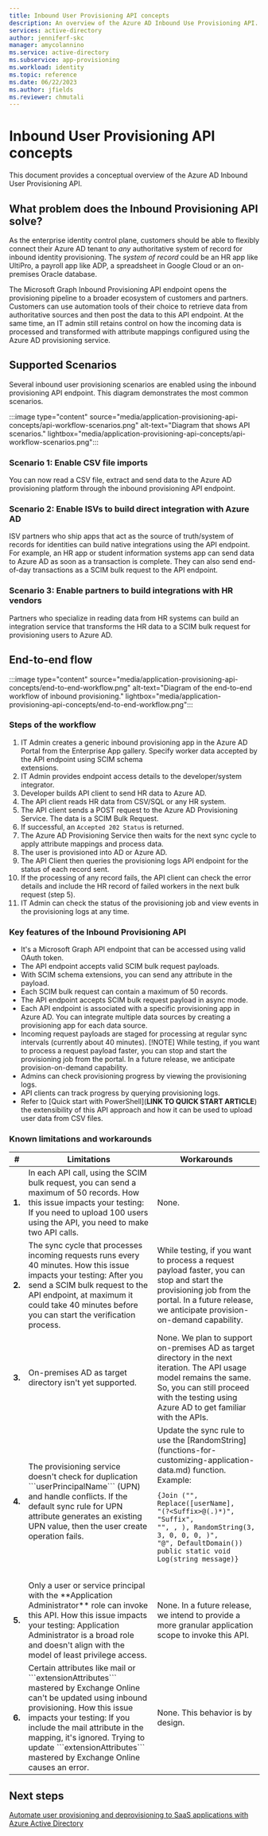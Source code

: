 ```yaml
---
title: Inbound User Provisioning API concepts
description: An overview of the Azure AD Inbound Use Provisioning API. 
services: active-directory
author: jenniferf-skc
manager: amycolannino
ms.service: active-directory
ms.subservice: app-provisioning
ms.workload: identity
ms.topic: reference
ms.date: 06/22/2023
ms.author: jfields
ms.reviewer: chmutali
---
```


# Inbound User Provisioning API concepts

This document provides a conceptual overview of the Azure AD Inbound User Provisioning API.

## What problem does the Inbound Provisioning API solve? 

As the enterprise identity control plane, customers should be able to flexibly connect their Azure AD tenant to *any* authoritative system of record for inbound identity provisioning. The *system of record* could be an HR app like UltiPro, a payroll app like ADP, a spreadsheet in Google Cloud or an on-premises Oracle database. 

The Microsoft Graph Inbound Provisioning API endpoint opens the provisioning pipeline to a broader ecosystem of customers and partners. Customers can use automation tools of their choice to retrieve data from authoritative sources and then post the data to this API endpoint. At the same time, an IT admin still retains control on how the incoming data is processed and transformed with attribute mappings configured using the Azure AD provisioning service. 

## Supported Scenarios

Several inbound user provisioning scenarios are enabled using the inbound provisioning API endpoint. This diagram demonstrates the most common scenarios. 

:::image type="content" source="media/application-provisioning-api-concepts/api-workflow-scenarios.png" alt-text="Diagram that shows API scenarios." lightbox="media/application-provisioning-api-concepts/api-workflow-scenarios.png":::

### Scenario 1: Enable CSV file imports
You can now read a CSV file, extract and send data to the Azure AD provisioning platform through the inbound provisioning API endpoint.

### Scenario 2: Enable ISVs to build direct integration with Azure AD
ISV partners who ship apps that act as the source of truth/system of records for identities can build native integrations using the API endpoint. For example, an HR app or student information systems app can send data to Azure AD as soon as a transaction is complete. They can also send end-of-day transactions as a SCIM bulk request to the API endpoint.

### Scenario 3: Enable partners to build integrations with HR vendors
Partners who specialize in reading data from HR systems can build an integration service that transforms the HR data to a SCIM bulk request for provisioning users to Azure AD.  

## End-to-end flow
:::image type="content" source="media/application-provisioning-api-concepts/end-to-end-workflow.png" alt-text="Diagram of the end-to-end workflow of inbound provisioning." lightbox="media/application-provisioning-api-concepts/end-to-end-workflow.png":::

### Steps of the workflow
1. IT Admin creates a generic inbound provisioning app in the Azure AD Portal from the Enterprise App gallery. Specify worker data accepted by the API endpoint using SCIM schema   
    extensions.   
2. IT Admin provides endpoint access details to the developer/system integrator.
3. Developer builds API client to send HR data to Azure AD.
4. The API client reads HR data from CSV/SQL or any HR system.
5. The API client sends a POST request to the Azure AD Provisioning Service. The data is a SCIM Bulk Request.
6. If successful, an ```Accepted 202 Status``` is returned. 
7. The Azure AD Provisioning Service then waits for the next sync cycle to apply attribute mappings and process data.
8. The user is provisioned into AD or Azure AD.
9. The API Client then queries the provisioning logs API endpoint for the status of each record sent.
10. If the processing of any record fails, the API client can check the error details and include the HR record of failed workers in the next bulk request (step 5). 
11.	IT Admin can check the status of the provisioning job and view events in the provisioning logs at any time.

### Key features of the Inbound Provisioning API
- It's a Microsoft Graph API endpoint that can be accessed using valid OAuth token.
- The API endpoint accepts valid SCIM bulk request payloads.
- With SCIM schema extensions, you can send any attribute in the payload. 
- Each SCIM bulk request can contain a maximum of 50 records.
- The API endpoint accepts SCIM bulk request payload in async mode.
- Each API endpoint is associated with a specific provisioning app in Azure AD. You can integrate multiple data sources by creating a provisioning app for each data source. 
- Incoming request payloads are staged for processing at regular sync intervals (currently about 40 minutes). [!NOTE] While testing, if you want to process a request payload faster, you can stop and start the provisioning job from the portal. In a future release, we anticipate provision-on-demand capability.
- Admins can check provisioning progress by viewing the provisioning logs. 
- API clients can track progress by querying provisioning logs.
- Refer to [Quick start with PowerShell](**LINK TO QUICK START ARTICLE**) the extensibility of this API approach and how it can be used to upload user data from CSV files. 

### Known limitations and workarounds

<table>
<thead>
<tr>
<th>#</th>
<th>Limitations</th>
<th>Workarounds</th>
</tr>
</thead>
<tbody>
<tr>
<td><strong>1.</strong></td>
<td>In each API call, using the SCIM bulk request, you can send a maximum of 50 records. 
How this issue impacts your testing: If you need to upload 100 users using the API, you need to make two API calls. </td>
<td>None.</td>
</tr>
<tr>
<td><strong>2.</td>
<td>The sync cycle that processes incoming requests runs every 40 minutes. 
How this issue impacts your testing: After you send a SCIM bulk request to the API endpoint, at maximum it could take 40 minutes before you can start the verification process. </td>
<td>While testing, if you want to process a request payload faster, you can stop and start the provisioning job from the portal. In a future release, we anticipate provision-on-demand capability.</td>
</tr>
<tr>
<td><strong>3.</td>
<td>On-premises AD as target directory isn't yet supported.</td>
<td> None. We plan to support on-premises AD as target directory in the next iteration. The API usage model remains the same. So, you can still proceed with the testing using Azure AD to get familiar with the APIs. </td>
</tr>
<tr>
<td><strong>4.</td>
<td>The provisioning service doesn't check for duplication ```userPrincipalName``` (UPN) and handle conflicts. If the default sync rule for UPN attribute generates an existing UPN value, then the user create operation fails. </td>
<td>Update the sync rule to use the [RandomString](functions-for-customizing-application-data.md) function. Example:

```
{Join ("", Replace([userName],
"(?<Suffix>@(.)*)", "Suffix", 
"", , ), RandomString(3, 3, 0, 0, 0, )",
"@", DefaultDomain())
public static void Log(string message)}
 
``` 
</td>
</tr>
<tr>
<td><strong>5.</td>
<td>Only a user or service principal with the **Application Administrator** role can invoke this API. 
How this issue impacts your testing: Application Administrator is a broad role and doesn't align with the model of least privilege access. </td>
<td>None. In a future release, we intend to provide a more granular application scope to invoke this API.</td></tr>
<tr>
<td><strong>6.</td>
<td>Certain attributes like mail or ```extensionAttributes``` mastered by Exchange Online can't be updated using inbound provisioning. 
How this issue impacts your testing: If you include the mail attribute in the mapping, it's ignored. Trying to update ```extensionAttributes``` mastered by Exchange Online causes an error.</td>
<td>None. This behavior is by design.</td>
</tr>
</tbody>
</thead>
</table>

## Next steps
[Automate user provisioning and deprovisioning to SaaS applications with Azure Active Directory](user-provisioning.md)

